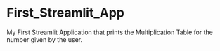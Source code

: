 # First_Streamlit_App
My First Streamlit Application that prints the Multiplication Table for the number given by the user.
